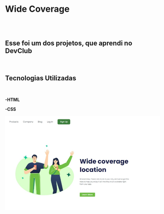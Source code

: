 <h1>Wide Coverage</h1>
<br>
<br>

<h2>Esse foi um dos projetos, que aprendi no DevClub</h2>
<br>

<h2>Tecnologias Utilizadas</h2>
<br>

<p><b>-HTML</b><p/>
<p><b>-CSS</b></p>

<img src="https://github.com/RubianoMenezes/CSS/blob/main/Desafio/img/Wide%20Coverage.jpeg" />
